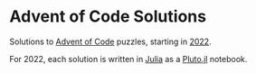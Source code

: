 # Advent of Code Solutions
Solutions to [Advent of Code](https://adventofcode.com/) puzzles, starting in [2022](https://adventofcode.com/2022).

For 2022, each solution is written in [Julia](https://docs.julialang.org/en/v1/) as a [Pluto.jl](https://github.com/fonsp/Pluto.jl) notebook.

